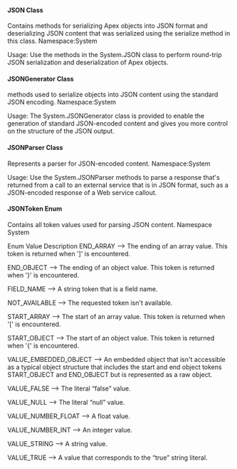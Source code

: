 #### JSON Class

Contains methods for serializing Apex objects into JSON format and deserializing JSON content that was serialized using the serialize method in this class.
Namespace:System

Usage:
Use the methods in the System.JSON class to perform round-trip JSON serialization and deserialization of Apex objects.

#### JSONGenerator Class

methods used to serialize objects into JSON content using the standard JSON encoding.
Namespace:System

Usage:
The System.JSONGenerator class is provided to enable the generation of standard JSON-encoded content and gives you more control on the structure of the JSON output.

#### JSONParser Class
Represents a parser for JSON-encoded content.
Namespace:System

Usage:
Use the System.JSONParser methods to parse a response that's returned from a call to an external service that is in JSON format, such as a JSON-encoded response of a Web service callout.

#### JSONToken Enum
Contains all token values used for parsing JSON content.
Namespace
System

Enum Value	Description
END_ARRAY --> The ending of an array value. This token is returned when ']' is encountered.

END_OBJECT	--> The ending of an object value. This token is returned when '}' is encountered.

FIELD_NAME	--> A string token that is a field name.

NOT_AVAILABLE	--> The requested token isn't available.

START_ARRAY	--> The start of an array value. This token is returned when '[' is encountered.

START_OBJECT	--> The start of an object value. This token is returned when '{' is encountered.

VALUE_EMBEDDED_OBJECT	--> An embedded object that isn't accessible as a typical object structure that includes the start and end object tokens START_OBJECT and END_OBJECT but is represented as a raw object.

VALUE_FALSE	--> The literal “false” value.

VALUE_NULL	--> The literal “null” value.

VALUE_NUMBER_FLOAT	--> A float value.

VALUE_NUMBER_INT	--> An integer value.

VALUE_STRING	--> A string value.

VALUE_TRUE	--> A value that corresponds to the “true” string literal.
